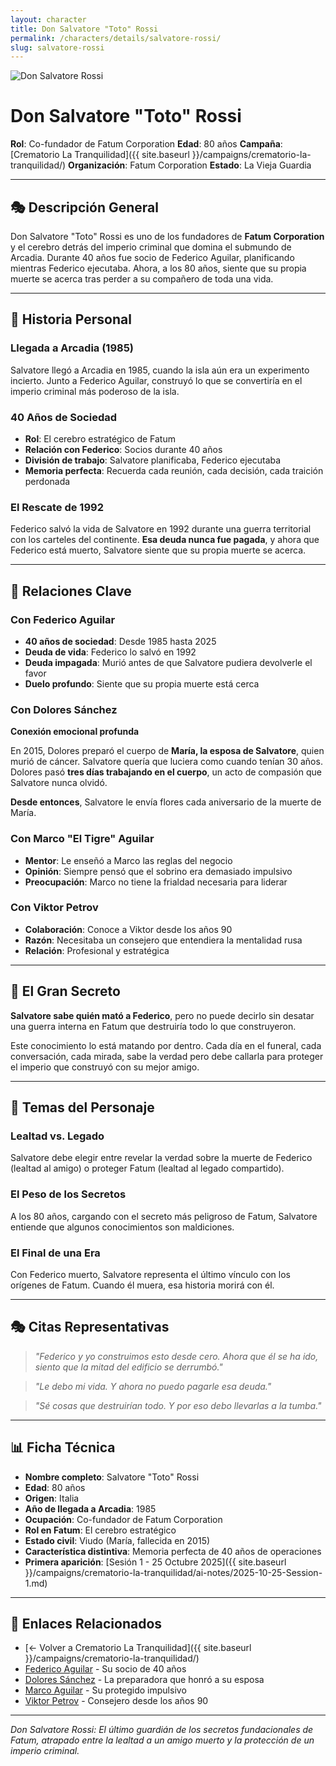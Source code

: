 ```yaml
---
layout: character
title: Don Salvatore "Toto" Rossi
permalink: /characters/details/salvatore-rossi/
slug: salvatore-rossi
---
```


<div class="character-photo">
  <img src="{{ site.baseurl }}/assets/img/characters/Don_Salvatore_Toto_Rossi.png" alt="Don Salvatore Rossi" />
</div>

# Don Salvatore "Toto" Rossi

**Rol**: Co-fundador de Fatum Corporation
**Edad**: 80 años
**Campaña**: [Crematorio La Tranquilidad]({{ site.baseurl }}/campaigns/crematorio-la-tranquilidad/)
**Organización**: Fatum Corporation
**Estado**: La Vieja Guardia

---

## 🎭 Descripción General

Don Salvatore "Toto" Rossi es uno de los fundadores de **Fatum Corporation** y el cerebro detrás del imperio criminal que domina el submundo de Arcadia. Durante 40 años fue socio de Federico Aguilar, planificando mientras Federico ejecutaba. Ahora, a los 80 años, siente que su propia muerte se acerca tras perder a su compañero de toda una vida.

---

## 📖 Historia Personal

### Llegada a Arcadia (1985)
Salvatore llegó a Arcadia en 1985, cuando la isla aún era un experimento incierto. Junto a Federico Aguilar, construyó lo que se convertiría en el imperio criminal más poderoso de la isla.

### 40 Años de Sociedad
- **Rol**: El cerebro estratégico de Fatum
- **Relación con Federico**: Socios durante 40 años
- **División de trabajo**: Salvatore planificaba, Federico ejecutaba
- **Memoria perfecta**: Recuerda cada reunión, cada decisión, cada traición perdonada

### El Rescate de 1992
Federico salvó la vida de Salvatore en 1992 durante una guerra territorial con los carteles del continente. **Esa deuda nunca fue pagada**, y ahora que Federico está muerto, Salvatore siente que su propia muerte se acerca.

---

## 🔗 Relaciones Clave

### Con Federico Aguilar
- **40 años de sociedad**: Desde 1985 hasta 2025
- **Deuda de vida**: Federico lo salvó en 1992
- **Deuda impagada**: Murió antes de que Salvatore pudiera devolverle el favor
- **Duelo profundo**: Siente que su propia muerte está cerca

### Con Dolores Sánchez
**Conexión emocional profunda**

En 2015, Dolores preparó el cuerpo de **María, la esposa de Salvatore**, quien murió de cáncer. Salvatore quería que luciera como cuando tenían 30 años. Dolores pasó **tres días trabajando en el cuerpo**, un acto de compasión que Salvatore nunca olvidó.

**Desde entonces**, Salvatore le envía flores cada aniversario de la muerte de María.

### Con Marco "El Tigre" Aguilar
- **Mentor**: Le enseñó a Marco las reglas del negocio
- **Opinión**: Siempre pensó que el sobrino era demasiado impulsivo
- **Preocupación**: Marco no tiene la frialdad necesaria para liderar

### Con Viktor Petrov
- **Colaboración**: Conoce a Viktor desde los años 90
- **Razón**: Necesitaba un consejero que entendiera la mentalidad rusa
- **Relación**: Profesional y estratégica

---

## 🤫 El Gran Secreto

**Salvatore sabe quién mató a Federico**, pero no puede decirlo sin desatar una guerra interna en Fatum que destruiría todo lo que construyeron.

Este conocimiento lo está matando por dentro. Cada día en el funeral, cada conversación, cada mirada, sabe la verdad pero debe callarla para proteger el imperio que construyó con su mejor amigo.

---

## 💭 Temas del Personaje

### Lealtad vs. Legado
Salvatore debe elegir entre revelar la verdad sobre la muerte de Federico (lealtad al amigo) o proteger Fatum (lealtad al legado compartido).

### El Peso de los Secretos
A los 80 años, cargando con el secreto más peligroso de Fatum, Salvatore entiende que algunos conocimientos son maldiciones.

### El Final de una Era
Con Federico muerto, Salvatore representa el último vínculo con los orígenes de Fatum. Cuando él muera, esa historia morirá con él.

---

## 🎭 Citas Representativas

> *"Federico y yo construimos esto desde cero. Ahora que él se ha ido, siento que la mitad del edificio se derrumbó."*

> *"Le debo mi vida. Y ahora no puedo pagarle esa deuda."*

> *"Sé cosas que destruirían todo. Y por eso debo llevarlas a la tumba."*

---

## 📊 Ficha Técnica

- **Nombre completo**: Salvatore "Toto" Rossi
- **Edad**: 80 años
- **Origen**: Italia
- **Año de llegada a Arcadia**: 1985
- **Ocupación**: Co-fundador de Fatum Corporation
- **Rol en Fatum**: El cerebro estratégico
- **Estado civil**: Viudo (María, fallecida en 2015)
- **Característica distintiva**: Memoria perfecta de 40 años de operaciones
- **Primera aparición**: [Sesión 1 - 25 Octubre 2025]({{ site.baseurl }}/campaigns/crematorio-la-tranquilidad/ai-notes/2025-10-25-Session-1.md)

---

## 🔗 Enlaces Relacionados

- [← Volver a Crematorio La Tranquilidad]({{ site.baseurl }}/campaigns/crematorio-la-tranquilidad/)
- [Federico Aguilar](federico-aguilar.md) - Su socio de 40 años
- [Dolores Sánchez](dolores-sanchez.md) - La preparadora que honró a su esposa
- [Marco Aguilar](marco-aguilar.md) - Su protegido impulsivo
- [Viktor Petrov](viktor-petrov.md) - Consejero desde los años 90

---

*Don Salvatore Rossi: El último guardián de los secretos fundacionales de Fatum, atrapado entre la lealtad a un amigo muerto y la protección de un imperio criminal.*
